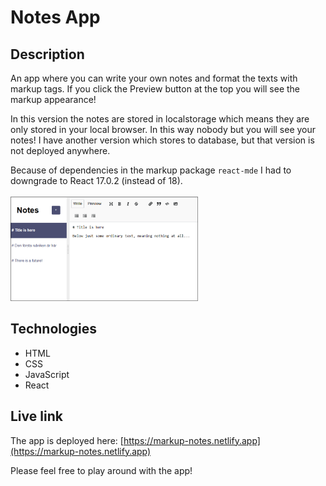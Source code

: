 # Notes App

## Description
An app where you can write your own notes and format the texts with markup tags. If you click the Preview button at the top you will see the markup appearance!

In this version the notes are stored in localstorage which means they are only stored in your local browser. In this way nobody but you will see your notes! I have another version which stores to database, but that version is not deployed anywhere.

Because of dependencies in the markup package `react-mde` I had to downgrade to React 17.0.2 (instead of 18).
<br/>
<br/>
<img src="my-notes.png" alt="Screenshot." width="300px"/>

## Technologies
- HTML
- CSS
- JavaScript
- React

## Live link
The app is deployed here:
[https://markup-notes.netlify.app](https://markup-notes.netlify.app)

Please feel free to play around with the app!
